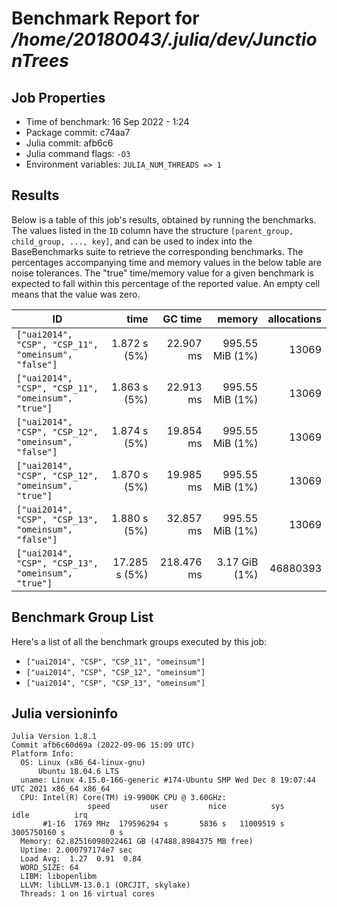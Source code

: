 # Benchmark Report for */home/20180043/.julia/dev/JunctionTrees*

## Job Properties
* Time of benchmark: 16 Sep 2022 - 1:24
* Package commit: c74aa7
* Julia commit: afb6c6
* Julia command flags: `-O3`
* Environment variables: `JULIA_NUM_THREADS => 1`

## Results
Below is a table of this job's results, obtained by running the benchmarks.
The values listed in the `ID` column have the structure `[parent_group, child_group, ..., key]`, and can be used to
index into the BaseBenchmarks suite to retrieve the corresponding benchmarks.
The percentages accompanying time and memory values in the below table are noise tolerances. The "true"
time/memory value for a given benchmark is expected to fall within this percentage of the reported value.
An empty cell means that the value was zero.

| ID                                                  | time          | GC time    | memory          | allocations |
|-----------------------------------------------------|--------------:|-----------:|----------------:|------------:|
| `["uai2014", "CSP", "CSP_11", "omeinsum", "false"]` |  1.872 s (5%) |  22.907 ms | 995.55 MiB (1%) |       13069 |
| `["uai2014", "CSP", "CSP_11", "omeinsum", "true"]`  |  1.863 s (5%) |  22.913 ms | 995.55 MiB (1%) |       13069 |
| `["uai2014", "CSP", "CSP_12", "omeinsum", "false"]` |  1.874 s (5%) |  19.854 ms | 995.55 MiB (1%) |       13069 |
| `["uai2014", "CSP", "CSP_12", "omeinsum", "true"]`  |  1.870 s (5%) |  19.985 ms | 995.55 MiB (1%) |       13069 |
| `["uai2014", "CSP", "CSP_13", "omeinsum", "false"]` |  1.880 s (5%) |  32.857 ms | 995.55 MiB (1%) |       13069 |
| `["uai2014", "CSP", "CSP_13", "omeinsum", "true"]`  | 17.285 s (5%) | 218.476 ms |   3.17 GiB (1%) |    46880393 |

## Benchmark Group List
Here's a list of all the benchmark groups executed by this job:

- `["uai2014", "CSP", "CSP_11", "omeinsum"]`
- `["uai2014", "CSP", "CSP_12", "omeinsum"]`
- `["uai2014", "CSP", "CSP_13", "omeinsum"]`

## Julia versioninfo
```
Julia Version 1.8.1
Commit afb6c60d69a (2022-09-06 15:09 UTC)
Platform Info:
  OS: Linux (x86_64-linux-gnu)
      Ubuntu 18.04.6 LTS
  uname: Linux 4.15.0-166-generic #174-Ubuntu SMP Wed Dec 8 19:07:44 UTC 2021 x86_64 x86_64
  CPU: Intel(R) Core(TM) i9-9900K CPU @ 3.60GHz: 
                 speed         user         nice          sys         idle          irq
       #1-16  1769 MHz  179596294 s       5836 s   11009519 s  3005750160 s          0 s
  Memory: 62.82516098022461 GB (47488.8984375 MB free)
  Uptime: 2.000797174e7 sec
  Load Avg:  1.27  0.91  0.84
  WORD_SIZE: 64
  LIBM: libopenlibm
  LLVM: libLLVM-13.0.1 (ORCJIT, skylake)
  Threads: 1 on 16 virtual cores
```